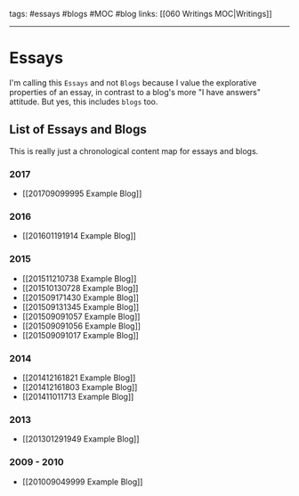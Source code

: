 tags: #essays #blogs #MOC #blog
links: [[060 Writings MOC|Writings]] 

---
# Essays
I'm calling this `Essays` and not `Blogs` because I value the explorative properties of an essay, in contrast to a blog's more "I have answers" attitude. But yes, this includes `blogs` too.


## List of Essays and Blogs
This is really just a chronological content map for essays and blogs. 

### 2017
- [[201709099995 Example Blog]]

### 2016
- [[201601191914 Example Blog]]

### 2015
- [[201511210738 Example Blog]]
- [[201510130728 Example Blog]]
- [[201509171430 Example Blog]]
- [[201509131345 Example Blog]]
- [[201509091057 Example Blog]]
- [[201509091056 Example Blog]]
- [[201509091017 Example Blog]]

### 2014
- [[201412161821 Example Blog]]
- [[201412161803 Example Blog]]
- [[201411011713 Example Blog]]

### 2013
- [[201301291949 Example Blog]]

### 2009 - 2010
- [[201009049999 Example Blog]]
